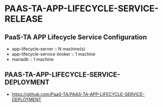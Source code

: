 # PAAS-TA-APP-LIFECYCLE-SERVICE-RELEASE

## PaaS-TA APP Lifecycle Service Configuration
- app-lifecycle-server :: N machine(s)
- app-lifecycle-service-broker :: 1 machine
- mariadb :: 1 machine

## PAAS-TA-APP-LIFECYCLE-SERVICE-DEPLOYMENT
- https://github.com/PaaS-TA/PAAS-TA-APP-LIFECYCLE-SERVICE-DEPLOYMENT

